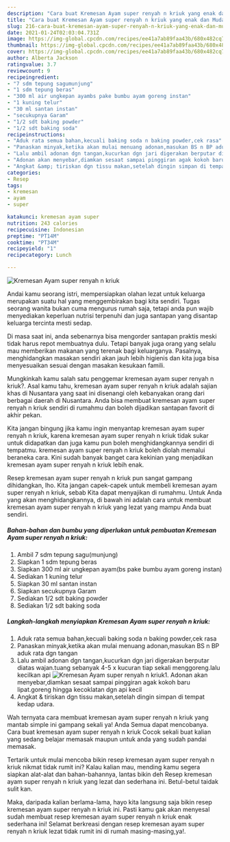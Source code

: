 ```yaml
---
description: "Cara buat Kremesan Ayam super renyah n kriuk yang enak dan Mudah Dibuat"
title: "Cara buat Kremesan Ayam super renyah n kriuk yang enak dan Mudah Dibuat"
slug: 216-cara-buat-kremesan-ayam-super-renyah-n-kriuk-yang-enak-dan-mudah-dibuat
date: 2021-01-24T02:03:04.731Z
image: https://img-global.cpcdn.com/recipes/ee41a7ab89faa43b/680x482cq70/kremesan-ayam-super-renyah-n-kriuk-foto-resep-utama.jpg
thumbnail: https://img-global.cpcdn.com/recipes/ee41a7ab89faa43b/680x482cq70/kremesan-ayam-super-renyah-n-kriuk-foto-resep-utama.jpg
cover: https://img-global.cpcdn.com/recipes/ee41a7ab89faa43b/680x482cq70/kremesan-ayam-super-renyah-n-kriuk-foto-resep-utama.jpg
author: Alberta Jackson
ratingvalue: 3.7
reviewcount: 9
recipeingredient:
- "7 sdm tepung sagumunjung"
- "1 sdm tepung beras"
- "300 ml air ungkepan ayambs pake bumbu ayam goreng instan"
- "1 kuning telur"
- "30 ml santan instan"
- "secukupnya Garam"
- "1/2 sdt baking powder"
- "1/2 sdt baking soda"
recipeinstructions:
- "Aduk rata semua bahan,kecuali baking soda n baking powder,cek rasa"
- "Panaskan minyak,ketika akan mulai menuang adonan,masukan BS n BP aduk rata dgn tangan"
- "Lalu ambil adonan dgn tangan,kucurkan dgn jari digerakan berputar diatas wajan.tuang sebanyak 4-5 x kucuran tiap sekali menggoreng.lalu kecilkan api"
- "Adonan akan menyebar,diamkan sesaat sampai pinggiran agak kokoh baru lipat.goreng hingga kecoklatan dgn api kecil"
- "Angkat &amp; tiriskan dgn tissu makan,setelah dingin simpan di tempat kedap udara."
categories:
- Resep
tags:
- kremesan
- ayam
- super

katakunci: kremesan ayam super 
nutrition: 243 calories
recipecuisine: Indonesian
preptime: "PT14M"
cooktime: "PT34M"
recipeyield: "1"
recipecategory: Lunch

---
```



![Kremesan Ayam super renyah n kriuk](https://img-global.cpcdn.com/recipes/ee41a7ab89faa43b/680x482cq70/kremesan-ayam-super-renyah-n-kriuk-foto-resep-utama.jpg)

Andai kamu seorang istri, mempersiapkan olahan lezat untuk keluarga merupakan suatu hal yang menggembirakan bagi kita sendiri. Tugas seorang  wanita bukan cuma mengurus rumah saja, tetapi anda pun wajib menyediakan keperluan nutrisi terpenuhi dan juga santapan yang disantap keluarga tercinta mesti sedap.

Di masa  saat ini, anda sebenarnya bisa mengorder santapan praktis meski tidak harus repot membuatnya dulu. Tetapi banyak juga orang yang selalu mau memberikan makanan yang terenak bagi keluarganya. Pasalnya, menghidangkan masakan sendiri akan jauh lebih higienis dan kita juga bisa menyesuaikan sesuai dengan masakan kesukaan famili. 



Mungkinkah kamu salah satu penggemar kremesan ayam super renyah n kriuk?. Asal kamu tahu, kremesan ayam super renyah n kriuk adalah sajian khas di Nusantara yang saat ini disenangi oleh kebanyakan orang dari berbagai daerah di Nusantara. Anda bisa membuat kremesan ayam super renyah n kriuk sendiri di rumahmu dan boleh dijadikan santapan favorit di akhir pekan.

Kita jangan bingung jika kamu ingin menyantap kremesan ayam super renyah n kriuk, karena kremesan ayam super renyah n kriuk tidak sukar untuk didapatkan dan juga kamu pun boleh menghidangkannya sendiri di tempatmu. kremesan ayam super renyah n kriuk boleh diolah memalui beraneka cara. Kini sudah banyak banget cara kekinian yang menjadikan kremesan ayam super renyah n kriuk lebih enak.

Resep kremesan ayam super renyah n kriuk pun sangat gampang dihidangkan, lho. Kita jangan capek-capek untuk membeli kremesan ayam super renyah n kriuk, sebab Kita dapat menyajikan di rumahmu. Untuk Anda yang akan menghidangkannya, di bawah ini adalah cara untuk membuat kremesan ayam super renyah n kriuk yang lezat yang mampu Anda buat sendiri.

<!--inarticleads1-->

##### Bahan-bahan dan bumbu yang diperlukan untuk pembuatan Kremesan Ayam super renyah n kriuk:

1. Ambil 7 sdm tepung sagu(munjung)
1. Siapkan 1 sdm tepung beras
1. Siapkan 300 ml air ungkepan ayam(bs pake bumbu ayam goreng instan)
1. Sediakan 1 kuning telur
1. Siapkan 30 ml santan instan
1. Siapkan secukupnya Garam
1. Sediakan 1/2 sdt baking powder
1. Sediakan 1/2 sdt baking soda




<!--inarticleads2-->

##### Langkah-langkah menyiapkan Kremesan Ayam super renyah n kriuk:

1. Aduk rata semua bahan,kecuali baking soda n baking powder,cek rasa
1. Panaskan minyak,ketika akan mulai menuang adonan,masukan BS n BP aduk rata dgn tangan
1. Lalu ambil adonan dgn tangan,kucurkan dgn jari digerakan berputar diatas wajan.tuang sebanyak 4-5 x kucuran tiap sekali menggoreng.lalu kecilkan api
<img src="https://img-global.cpcdn.com/steps/44a06397b4425277/160x128cq70/kremesan-ayam-super-renyah-n-kriuk-langkah-memasak-3-foto.jpg" alt="Kremesan Ayam super renyah n kriuk">1. Adonan akan menyebar,diamkan sesaat sampai pinggiran agak kokoh baru lipat.goreng hingga kecoklatan dgn api kecil
1. Angkat &amp; tiriskan dgn tissu makan,setelah dingin simpan di tempat kedap udara.




Wah ternyata cara membuat kremesan ayam super renyah n kriuk yang mantab simple ini gampang sekali ya! Anda Semua dapat mencobanya. Cara buat kremesan ayam super renyah n kriuk Cocok sekali buat kalian yang sedang belajar memasak maupun untuk anda yang sudah pandai memasak.

Tertarik untuk mulai mencoba bikin resep kremesan ayam super renyah n kriuk nikmat tidak rumit ini? Kalau kalian mau, mending kamu segera siapkan alat-alat dan bahan-bahannya, lantas bikin deh Resep kremesan ayam super renyah n kriuk yang lezat dan sederhana ini. Betul-betul taidak sulit kan. 

Maka, daripada kalian berlama-lama, hayo kita langsung saja bikin resep kremesan ayam super renyah n kriuk ini. Pasti kamu gak akan menyesal sudah membuat resep kremesan ayam super renyah n kriuk enak sederhana ini! Selamat berkreasi dengan resep kremesan ayam super renyah n kriuk lezat tidak rumit ini di rumah masing-masing,ya!.

